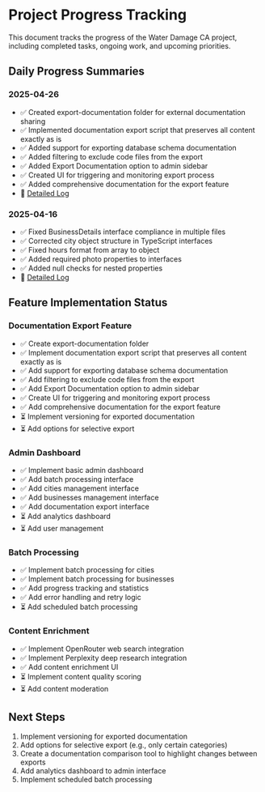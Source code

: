 # Project Progress Tracking

This document tracks the progress of the Water Damage CA project, including completed tasks, ongoing work, and upcoming priorities.

## Daily Progress Summaries

### 2025-04-26
- ✅ Created export-documentation folder for external documentation sharing
- ✅ Implemented documentation export script that preserves all content exactly as is
- ✅ Added support for exporting database schema documentation
- ✅ Added filtering to exclude code files from the export
- ✅ Added Export Documentation option to admin sidebar
- ✅ Created UI for triggering and monitoring export process
- ✅ Added comprehensive documentation for the export feature
- 📝 [Detailed Log](./2025-04-26.md)

### 2025-04-16
- ✅ Fixed BusinessDetails interface compliance in multiple files
- ✅ Corrected city object structure in TypeScript interfaces
- ✅ Fixed hours format from array to object
- ✅ Added required photo properties to interfaces
- ✅ Added null checks for nested properties
- 📝 [Detailed Log](./2025-04-16.md)

## Feature Implementation Status

### Documentation Export Feature
- ✅ Create export-documentation folder
- ✅ Implement documentation export script that preserves all content exactly as is
- ✅ Add support for exporting database schema documentation
- ✅ Add filtering to exclude code files from the export
- ✅ Add Export Documentation option to admin sidebar
- ✅ Create UI for triggering and monitoring export process
- ✅ Add comprehensive documentation for the export feature
- ⏳ Implement versioning for exported documentation
- ⏳ Add options for selective export

### Admin Dashboard
- ✅ Implement basic admin dashboard
- ✅ Add batch processing interface
- ✅ Add cities management interface
- ✅ Add businesses management interface
- ✅ Add documentation export interface
- ⏳ Add analytics dashboard
- ⏳ Add user management

### Batch Processing
- ✅ Implement batch processing for cities
- ✅ Implement batch processing for businesses
- ✅ Add progress tracking and statistics
- ✅ Add error handling and retry logic
- ⏳ Add scheduled batch processing

### Content Enrichment
- ✅ Implement OpenRouter web search integration
- ✅ Implement Perplexity deep research integration
- ✅ Add content enrichment UI
- ⏳ Implement content quality scoring
- ⏳ Add content moderation

## Next Steps

1. Implement versioning for exported documentation
2. Add options for selective export (e.g., only certain categories)
3. Create a documentation comparison tool to highlight changes between exports
4. Add analytics dashboard to admin interface
5. Implement scheduled batch processing
